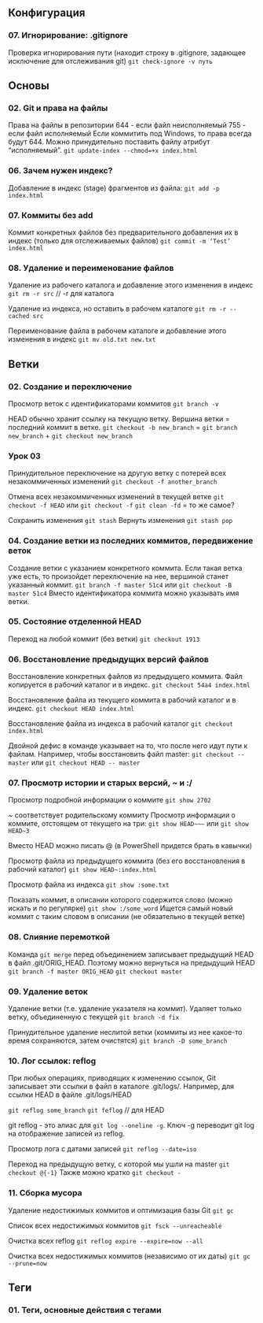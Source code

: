 ##           Конфигурация
### 07. Игнорирование: .gitignore
Проверка игнорирования пути (находит строку в .gitignore, задающее исключение для отслеживания git)
`git check-ignore -v путь`

##           Основы
### 02. Git и права на файлы
Права на файлы в репозитории
644 - если файл неисполняемый
755 - если файл исполняемый
Если коммитить под Windows, то права всегда будут 644. Можно принудительно поставить файлу атрибут “исполняемый”.
`git update-index --chmod=+x index.html`

### 06. Зачем нужен индекс?
Добавление в индекс (stage) фрагментов из файла:
`git add -p index.html`

### 07. Коммиты без add
Коммит конкретных файлов без предварительного добавления их в индекс (только для отслеживаемых файлов)
`git commit -m ‘Test’ index.html`

### 08. Удаление и переименование файлов
Удаление из рабочего каталога и добавление этого изменения в индекс
`git rm -r src`   // -r для каталога
 
Удаление из индекса, но оставить в рабочем каталоге
`git rm -r --cached src`

Переименование файла в рабочем каталоге и добавление этого изменения в индекс
`git mv old.txt new.txt`

##           Ветки
### 02. Создание и переключение
Просмотр веток с идентификаторами коммитов
`git branch -v`

HEAD обычно хранит ссылку на текущую ветку. Вершина ветки = последний коммит в ветке.
`git checkout -b new_branch`  = `git branch new_branch` + `git checkout new_branch`

### Урок 03
Принудительное переключение на другую ветку с потерей всех незакоммиченных изменений
`git checkout -f another_branch`

Отмена всех незакоммиченных изменений в текущей ветке 
`git checkout -f HEAD` или `git checkout -f`
`git clean -fd`  = то же самое?

Сохранить изменения
`git stash`
Вернуть изменения
`git stash pop`

### 04. Создание ветки из последних коммитов, передвижение веток
Создание ветки с указанием конкретного коммита. Если такая ветка уже есть, то произойдет переключение на нее, вершиной станет указанный коммит.
`git branch -f master 51c4`   или  `git checkout -B master 51c4`
Вместо идентификатора коммита можно указывать имя ветки.

### 05. Состояние отделенной HEAD
Переход на любой коммит (без ветки)
`git checkout 1913`

### 06. Восстановление предыдущих версий файлов
Восстановление конкретных файлов из предыдущего коммита. Файл копируется в рабочий каталог и в индекс.
`git checkout 54a4 index.html`

Восстановление файла из текущего коммита в рабочий каталог и в индекс.
`git checkout HEAD index.html`

Восстановление файла из индекса в рабочий каталог
`git checkout index.html`

Двойной дефис в команде указывает на то, что после него идут пути к файлам. 
Например, чтобы восстановить файл master: `git checkout -- master` или `git checkout HEAD -- master`

### 07. Просмотр истории и старых версий, ~ и :/
Просмотр подробной информации о коммите
`git show 2702`

~ соответствует родительскому коммиту
Просмотр информации о коммите, отстоящем от текущего на три:
`git show HEAD~~~` или `git show HEAD~3`

Вместо HEAD можно писать @ (в PowerShell придется брать в кавычки)

Просмотр файла из предыдущего коммита (без его восстановления в рабочий каталог)
`git show HEAD~:index.html`

Просмотр файла из индекса
`git show :some.txt`

Показать коммит, в описании которого содержится слово (можно искать и по регулярке)
`git show :/some_word`
Ищется самый новый коммит с таким словом в описании (не обязательно в текущей ветке)

### 08. Слияние перемоткой
Команда `git merge` перед объединением записывает предыдущий HEAD в файл .git/ORIG_HEAD. Поэтому можно вернуться на предыдущий HEAD
`git branch -f master ORIG_HEAD`
`git checkout master`

### 09. Удаление веток
Удаление ветки (т.е. удаление указателя на коммит). Удаляет только ветку, объединенную с текущей
`git branch -d fix`

Принудительное удаление неслитой ветки (коммиты из нее какое-то время сохраняются, затем очистятся)
`git branch -D some_branch`

### 10. Лог ссылок: reflog
При любых операциях, приводящих к изменению ссылок, Git записывает эти ссылки в файл в каталоге .git/logs/.
Например, для ссылки HEAD в файле .git/logs/HEAD

`git reflog some_branch`
`git feflog`   // для HEAD

git reflog - это алиас для `git log --oneline -g`. Ключ -g переводит git log на отображение записей из reflog.

Просмотр лога с датами записей
`git reflog --date=iso`

Переход на предыдущую ветку, с которой мы ушли на master
`git checkout @{-1}`
Также можно кратко `git checkout -`

### 11. Сборка мусора
Удаление недостижимых коммитов и оптимизация базы Git
`git gc`

Список всех недостижимых коммитов
`git fsck --unreacheable`

Очистка всех reflog
`git reflog expire --expire=now --all`

Очистка всех недостижимых коммитов (независимо от их даты)
`git gc --prune=now`

##           Теги
### 01. Теги, основные действия с тегами

